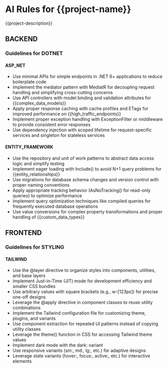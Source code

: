 # AI Rules for {{project-name}}

{{project-description}}

## BACKEND

### Guidelines for DOTNET

#### ASP_NET

- Use minimal APIs for simple endpoints in .NET 6+ applications to reduce boilerplate code
- Implement the mediator pattern with MediatR for decoupling request handling and simplifying cross-cutting concerns
- Use API controllers with model binding and validation attributes for {{complex_data_models}}
- Apply proper response caching with cache profiles and ETags for improved performance on {{high_traffic_endpoints}}
- Implement proper exception handling with ExceptionFilter or middleware to provide consistent error responses
- Use dependency injection with scoped lifetime for request-specific services and singleton for stateless services

#### ENTITY_FRAMEWORK

- Use the repository and unit of work patterns to abstract data access logic and simplify testing
- Implement eager loading with Include() to avoid N+1 query problems for {{entity_relationships}}
- Use migrations for database schema changes and version control with proper naming conventions
- Apply appropriate tracking behavior (AsNoTracking() for read-only queries) to optimize performance
- Implement query optimization techniques like compiled queries for frequently executed database operations
- Use value conversions for complex property transformations and proper handling of {{custom_data_types}}


## FRONTEND

### Guidelines for STYLING

#### TAILWIND

- Use the @layer directive to organize styles into components, utilities, and base layers
- Implement Just-in-Time (JIT) mode for development efficiency and smaller CSS bundles
- Use arbitrary values with square brackets (e.g., w-[123px]) for precise one-off designs
- Leverage the @apply directive in component classes to reuse utility combinations
- Implement the Tailwind configuration file for customizing theme, plugins, and variants
- Use component extraction for repeated UI patterns instead of copying utility classes
- Leverage the theme() function in CSS for accessing Tailwind theme values
- Implement dark mode with the dark: variant
- Use responsive variants (sm:, md:, lg:, etc.) for adaptive designs
- Leverage state variants (hover:, focus:, active:, etc.) for interactive elements
